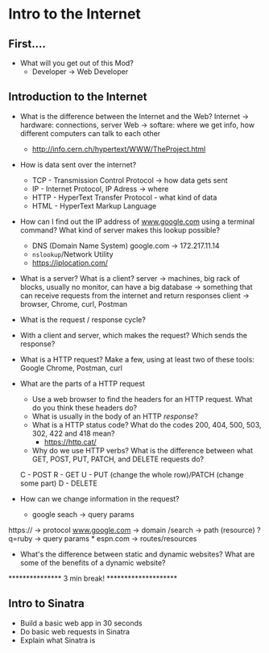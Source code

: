 Intro to the Internet
===

## First....
* What will you get out of this Mod?
  * Developer -> Web Developer












## Introduction to the Internet

* What is the difference between the Internet and the Web?
Internet -> hardware: connections, server
Web -> softare: where we get info, how different computers can talk to each other

  * http://info.cern.ch/hypertext/WWW/TheProject.html















* How is data sent over the internet?
  * TCP - Transmission Control Protocol -> how data gets sent
  * IP - Internet Protocol, IP Adress -> where
  * HTTP - HyperText Transfer Protocol - what kind of data
  * HTML - HyperText Markup Language













* How can I find out the IP address of www.google.com using a terminal command? What kind of server makes this lookup possible?
  * DNS (Domain Name System)
    google.com -> 172.217.11.14
  * `nslookup`/Network Utility
  * https://iplocation.com/













* What is a server? What is a client?
server -> machines, big rack of blocks, usually no monitor, can have a big database -> something that can receive requests from the internet and return responses
client -> browser, Chrome, curl, Postman 

* What is the request / response cycle?


* With a client and server, which makes the request? Which sends the response?














* What is a HTTP request? Make a few, using at least two of these tools: Google Chrome, Postman, curl
* What are the parts of a HTTP request
  * Use a web browser to find the headers for an HTTP request. What do you think these headers do?
  * What is usually in the body of an HTTP _response_?
  * What is a HTTP status code? What do the codes 200, 404, 500, 503, 302, 422 and 418 mean?
    * https://http.cat/
  * Why do we use HTTP verbs? What is the difference between what GET, POST, PUT, PATCH, and DELETE requests do?

  C - POST
  R - GET
  U - PUT (change the whole row)/PATCH (change some part)
  D - DELETE  

 * How can we change information in the request? 
    * google seach -> query params

https:// -> protocol
www.google.com -> domain
/search -> path (resource)
?
q=ruby
-> query params
    * espn.com -> routes/resources
    
* What's the difference between static and dynamic websites? What are some of the benefits of a dynamic website?

*************** 3 min break! ********************


## Intro to Sinatra
* Build a basic web app in 30 seconds
* Do basic web requests in Sinatra
* Explain what Sinatra is
